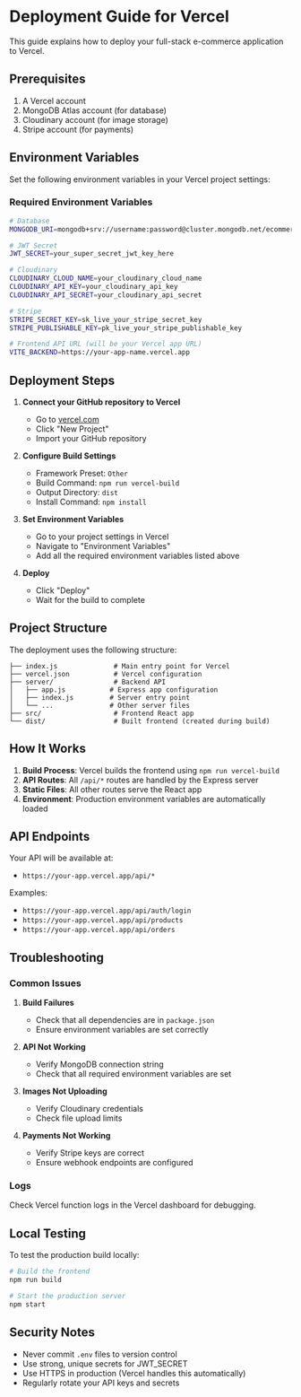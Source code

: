 # Deployment Guide for Vercel

This guide explains how to deploy your full-stack e-commerce application to Vercel.

## Prerequisites

1. A Vercel account
2. MongoDB Atlas account (for database)
3. Cloudinary account (for image storage)
4. Stripe account (for payments)

## Environment Variables

Set the following environment variables in your Vercel project settings:

### Required Environment Variables

```bash
# Database
MONGODB_URI=mongodb+srv://username:password@cluster.mongodb.net/ecommerce

# JWT Secret
JWT_SECRET=your_super_secret_jwt_key_here

# Cloudinary
CLOUDINARY_CLOUD_NAME=your_cloudinary_cloud_name
CLOUDINARY_API_KEY=your_cloudinary_api_key
CLOUDINARY_API_SECRET=your_cloudinary_api_secret

# Stripe
STRIPE_SECRET_KEY=sk_live_your_stripe_secret_key
STRIPE_PUBLISHABLE_KEY=pk_live_your_stripe_publishable_key

# Frontend API URL (will be your Vercel app URL)
VITE_BACKEND=https://your-app-name.vercel.app
```

## Deployment Steps

1. **Connect your GitHub repository to Vercel**

   - Go to [vercel.com](https://vercel.com)
   - Click "New Project"
   - Import your GitHub repository

2. **Configure Build Settings**

   - Framework Preset: `Other`
   - Build Command: `npm run vercel-build`
   - Output Directory: `dist`
   - Install Command: `npm install`

3. **Set Environment Variables**

   - Go to your project settings in Vercel
   - Navigate to "Environment Variables"
   - Add all the required environment variables listed above

4. **Deploy**
   - Click "Deploy"
   - Wait for the build to complete

## Project Structure

The deployment uses the following structure:

```
├── index.js              # Main entry point for Vercel
├── vercel.json           # Vercel configuration
├── server/               # Backend API
│   ├── app.js           # Express app configuration
│   ├── index.js         # Server entry point
│   └── ...              # Other server files
├── src/                  # Frontend React app
└── dist/                 # Built frontend (created during build)
```

## How It Works

1. **Build Process**: Vercel builds the frontend using `npm run vercel-build`
2. **API Routes**: All `/api/*` routes are handled by the Express server
3. **Static Files**: All other routes serve the React app
4. **Environment**: Production environment variables are automatically loaded

## API Endpoints

Your API will be available at:

- `https://your-app.vercel.app/api/*`

Examples:

- `https://your-app.vercel.app/api/auth/login`
- `https://your-app.vercel.app/api/products`
- `https://your-app.vercel.app/api/orders`

## Troubleshooting

### Common Issues

1. **Build Failures**

   - Check that all dependencies are in `package.json`
   - Ensure environment variables are set correctly

2. **API Not Working**

   - Verify MongoDB connection string
   - Check that all required environment variables are set

3. **Images Not Uploading**

   - Verify Cloudinary credentials
   - Check file upload limits

4. **Payments Not Working**
   - Verify Stripe keys are correct
   - Ensure webhook endpoints are configured

### Logs

Check Vercel function logs in the Vercel dashboard for debugging.

## Local Testing

To test the production build locally:

```bash
# Build the frontend
npm run build

# Start the production server
npm start
```

## Security Notes

- Never commit `.env` files to version control
- Use strong, unique secrets for JWT_SECRET
- Use HTTPS in production (Vercel handles this automatically)
- Regularly rotate your API keys and secrets
